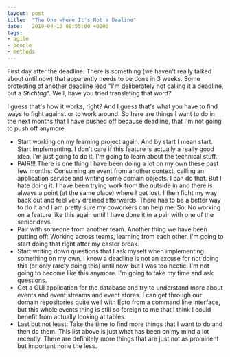 ```yaml
---
layout: post
title:  "The One where It's Not a Dealine"
date:   2019-04-10 08:55:00 +0200
tags: 
- agile
- people
- methods
---
```


First day after the deadline: There is something (we haven't really talked about until now) that apparently needs to be done in 3 weeks. Some protesting of another deadline lead "I'm deliberately not calling it a deadline, but a *Stichtag*". Well, have you tried translating that word?

I guess that's how it works, right? And I guess that's what you have to find ways to fight against or to work around. So here are things I want to do in the next months that I have pushed off because deadline, that I'm not going to push off anymore:
- Start working on my learning project again. And by start I mean start. Start implementing. I don't care if this feature is actually a really good idea, I'm just going to do it. I'm going to learn about the technical stuff.
- PAIR!!! There is one thing I have been doing a lot on my own these past few months: Consuming an event from another context, calling an application service and writing some domain objects. I can do that. But I hate doing it. I have been trying work from the outside in and there is always a point (at the same place) where I get lost. I then fight my way back out and feel very drained afterwards. There has to be a better way to do it and I am pretty sure my coworkers can help me. So: No working on a feature like this again until I have done it in a pair with one of the senior devs.
- Pair with someone from another team. Another thing we have been putting off: Working across teams, learning from each other. I'm going to start doing that right after my easter break.
- Start writing down questions that I ask myself when implementing something on my own. I know a deadline is not an excuse for not doing this (or only rarely doing this) until now, but I was too hectic. I'm not going to become like this anymore. I'm going to take my time and ask questions.
- Get a GUI application for the database and try to understand more about events and event streams and event stores. I can get through our domain repositories quite well with Ecto from a command line interface, but this whole events thing is still so foreign to me that I think I could benefit from actually looking at tables.
- Last but not least: Take the time to find more things that I want to do and then do them. This list above is just what has been on my mind a lot recently. There are definitely more things that are just not as prominent but important none the less.
